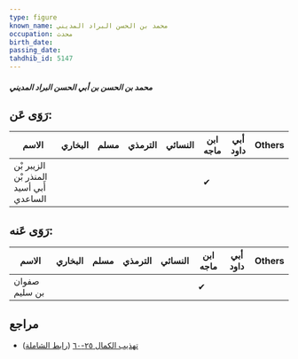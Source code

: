 ```yaml
---
type: figure
known_name: محمد بن الحسن البراد المديني
occupation: محدث
birth_date:
passing_date:
tahdhib_id: 5147
---
```

##### محمد بن الحسن بن أبي الحسن البراد المديني

## رَوَى عَن:
| الاسم                                   | البخاري | مسلم | الترمذي | النسائي | ابن ماجه | أبي داود | Others |
| --------------------------------------- | ------- | ---- | ------- | ------- | -------- | -------- | ------ |
| الزيبر بْن المنذر بْن أَبي أسيد الساعدي |         |      |         |         | ✔        |          |        |
## رَوَى عَنه:
| الاسم         | البخاري | مسلم | الترمذي | النسائي | ابن ماجه | أبي داود | Others |
| ------------- | ------- | ---- | ------- | ------- | -------- | -------- | ------ |
| صفوان بن سليم |         |      |         |         | ✔        |          |        |
## مراجع
- [تهذيب الكمال ٢٥-٦٠](obsidian://open?vault=Tahdhib-al-Kamal&file=Figures/٥١٤٧-محمد%20بن%20الحسن%20بن%20أبي%20الحسن%20البراد%20المديني) ([رابط الشاملة](https://shamela.ws/book/3722/13153))